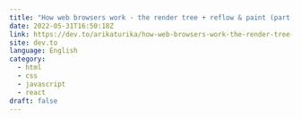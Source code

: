 ```yaml
---
title: "How web browsers work - the render tree + reflow & paint (part 7, with illustrations) 👁‍🗨☑️"
date: 2022-05-31T16:50:18Z
link: https://dev.to/arikaturika/how-web-browsers-work-the-render-tree-reflow-paint-part-7-with-illustrations-2o5?utm_medium=RSS&utm_source=news.12bit.vn
site: dev.to
language: English
category:
  - html
  - css
  - javascript
  - react
draft: false
---
```

